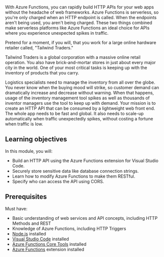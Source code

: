 With Azure Functions, you can rapidly build HTTP APIs for your web apps without the headache of web frameworks. Azure Functions is serverless, so you're only charged when an HTTP endpoint is called. When the endpoints aren't being used, you aren't being charged. These two things combined make serverless platforms like Azure Functions an ideal choice for APIs where you experience unexpected spikes in traffic.

Pretend for a moment, if you will, that you work for a large online hardware retailer called, "Tailwind Traders."

Tailwind Traders is a global corporation with a massive online retail operation. You also have brick-and-mortar stores in just about every major city in the world. One of your most critical tasks is keeping up with the inventory of products that you carry.

Logistics specialists need to manage the inventory from all over the globe. You never know when the buying mood will strike, so customer demand can dramatically increase and decrease without warning. When that happens, usage of the inventory management tool spikes as well as thousands of inventor managers use the tool to keep up with demand. Your mission is to create an HTTP API that can be consumed by a lightweight web front end. The whole app needs to be fast and global. It also needs to scale-up automatically when traffic unexpectedly spikes, without costing a fortune when traffic is low.

## Learning objectives

In this module, you will:

- Build an HTTP API using the Azure Functions extension for Visual Studio Code.
- Securely store sensitive data like database connection strings.
- Learn how to modify Azure Functions to make them RESTful.
- Specify who can access the API using CORS.

## Prerequisites

Must have:

- Basic understanding of web services and API concepts, including HTTP Methods and REST
- Knowledge of Azure Functions, including HTTP Triggers
- [Node.js](https://nodejs.org/en/) installed
- [Visual Studio Code](https://code.visualstudio.com/) installed
- [Azure Functions Core Tools](https://github.com/Azure/azure-functions-core-tools) installed
- [Azure Functions](https://marketplace.visualstudio.com/items?itemName=ms-azuretools.vscode-azurefunctions) extension installed
